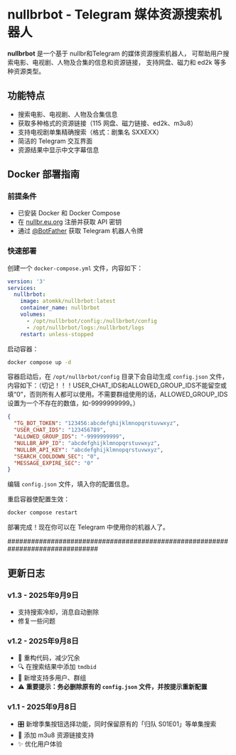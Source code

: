 # nullbrbot - Telegram 媒体资源搜索机器人

**nullbrbot** 是一个基于 nullbr和Telegram 的媒体资源搜索机器人，
可帮助用户搜索电影、电视剧、人物及合集的信息和资源链接，
支持网盘、磁力和 ed2k 等多种资源类型。

## 功能特点

- 搜索电影、电视剧、人物及合集信息
- 获取多种格式的资源链接（115 网盘、磁力链接、ed2k、m3u8）
- 支持电视剧单集精确搜索（格式：剧集名 SXXEXX）
- 简洁的 Telegram 交互界面
- 资源结果中显示中文字幕信息

## Docker 部署指南

### 前提条件

- 已安装 Docker 和 Docker Compose
- 在 [nullbr.eu.org](https://nullbr.eu.org) 注册并获取 API 密钥
- 通过 [@BotFather](https://t.me/BotFather) 获取 Telegram 机器人令牌

### 快速部署

创建一个 `docker-compose.yml` 文件，内容如下：

```yaml
version: '3'
services:
  nullbrbot:
    image: atomkk/nullbrbot:latest
    container_name: nullbrbot
    volumes:
      - /opt/nullbrbot/config:/nullbrbot/config
      - /opt/nullbrbot/logs:/nullbrbot/logs
    restart: unless-stopped
```

启动容器：

```bash
docker compose up -d
```

容器启动后，在 `/opt/nullbrbot/config` 目录下会自动生成 `config.json` 文件，内容如下：（切记！！！USER_CHAT_IDS和ALLOWED_GROUP_IDS不能留空或填“0”，否则所有人都可以使用。不需要群组使用的话，ALLOWED_GROUP_IDS设置为一个不存在的数值，如-9999999999。）

```json
{
  "TG_BOT_TOKEN": "123456:abcdefghijklmnopqrstuvwxyz",
  "USER_CHAT_IDS": "123456789",
  "ALLOWED_GROUP_IDS": "-9999999999",
  "NULLBR_APP_ID": "abcdefghijklmnopqrstuvwxyz",
  "NULLBR_API_KEY": "abcdefghijklmnopqrstuvwxyz",
  "SEARCH_COOLDOWN_SEC": "0",
  "MESSAGE_EXPIRE_SEC": "0"
}
```

编辑 `config.json` 文件，填入你的配置信息。

重启容器使配置生效：

```bash
docker compose restart
```

部署完成！现在你可以在 Telegram 中使用你的机器人了。


###############################################################################
## 更新日志

### v1.3 - 2025年9月9日
- 支持搜索冷却，消息自动删除
- 修复一些问题

### v1.2 - 2025年9月8日
- 🔧 重构代码，减少冗余
- 🔍 在搜索结果中添加 `tmdbid` 
- 👥 新增支持多用户、群组
- ⚠️ **重要提示：务必删除原有的 `config.json` 文件，并按提示重新配置**


### v1.1 - 2025年9月8日
- 🎛️ 新增季集按钮选择功能，同时保留原有的「归队 S01E01」等单集搜索
- 🔗 添加 m3u8 资源链接支持
- ✨ 优化用户体验
